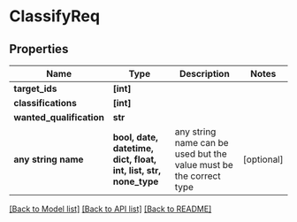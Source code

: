 # ClassifyReq


## Properties
Name | Type | Description | Notes
------------ | ------------- | ------------- | -------------
**target_ids** | **[int]** |  | 
**classifications** | **[int]** |  | 
**wanted_qualification** | **str** |  | 
**any string name** | **bool, date, datetime, dict, float, int, list, str, none_type** | any string name can be used but the value must be the correct type | [optional]

[[Back to Model list]](../README.md#documentation-for-models) [[Back to API list]](../README.md#documentation-for-api-endpoints) [[Back to README]](../README.md)


